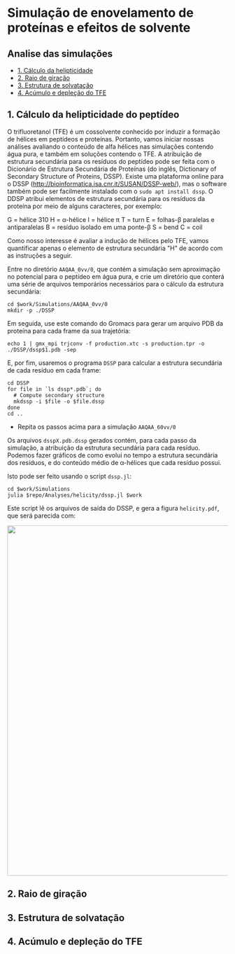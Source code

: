 # Simulação de enovelamento de proteínas e efeitos de solvente


## Analise das simulações

* [1. Cálculo da helipticidade](#helix)
* [2. Raio de giração](#config)
* [3. Estrutura de solvatação](#min)
* [4. Acúmulo e depleção do TFE](#equi)

## <a name="helix"></a>1. Cálculo da helipticidade do peptídeo

O trifluoretanol (TFE) é um cossolvente conhecido por induzir a formação de hélices em peptídeos e proteínas. Portanto, vamos iniciar nossas análises avaliando o conteúdo de alfa hélices nas simulações contendo água pura, e também em soluções contendo o TFE. A atribuição de estrutura secundária para os resíduos do peptídeo pode ser feita com o Dicionário de Estrutura Secundária de Proteínas (do inglês, Dictionary of Secondary Structure of Proteins, DSSP). Existe uma plataforma online para o DSSP (http://bioinformatica.isa.cnr.it/SUSAN/DSSP-web/), mas o software também pode ser facilmente instalado com o ```sudo apt install dssp```. O DDSP atribui elementos de estrutura secundária para os resíduos da proteína por meio de alguns caracteres, por exemplo:

G = hélice 310
H = α-hélice
I = hélice π
T = turn
E = folhas-β paralelas e antiparalelas
B = resíduo isolado em uma ponte-β
S = bend
C = coil

Como nosso interesse é avaliar a indução de hélices pelo TFE, vamos quantificar apenas o elemento de estrutura secundária "H" de acordo com as instruções a seguir. 

Entre no diretório `AAQAA_0vv/0`, que contém a simulação sem aproximação no potencial
para o peptídeo em água pura, e crie um diretório que conterá uma série de arquivos
temporários necessários para o cálculo da estrutura secundária:

```
cd $work/Simulations/AAQAA_0vv/0
mkdir -p ./DSSP
```

Em seguida, use este comando do Gromacs para gerar um arquivo PDB da proteína para cada
frame da sua trajetória: 
```
echo 1 | gmx_mpi trjconv -f production.xtc -s production.tpr -o ./DSSP/dssp$1.pdb -sep
```

E, por fim, usaremos o programa `DSSP` para calcular a estrutura secundária de cada resíduo
em cada frame:
```
cd DSSP
for file in `ls dssp*.pdb`; do
  # Compute secondary structure
  mkdssp -i $file -o $file.dssp
done
cd ..
```

- Repita os passos acima para a simulação `AAQAA_60vv/0` 

Os arquivos `dsspX.pdb.dssp` gerados contém, para cada passo da simulação, a atribuição da estrutura secundária para cada resíduo. Podemos fazer gráficos de como evolui no tempo a estrutura secundária dos
 resíduos, e do conteúdo médio de &alpha;-hélices que cada resíduo possui.

Isto pode ser feito usando o script `dssp.jl`:  
```
cd $work/Simulations
julia $repo/Analyses/helicity/dssp.jl $work
```

Este script lê os arquivos de saída do DSSP, e gera a figura `helicity.pdf`, que será parecida com:  

<img width=800px src=https://user-images.githubusercontent.com/31046348/119068971-95e88a80-b9bb-11eb-89bf-515e16001a2b.png>

## <a name="config"></a>2. Raio de giração


## <a name="min"></a>3. Estrutura de solvatação


## <a name="equi"></a>4. Acúmulo e depleção do TFE




